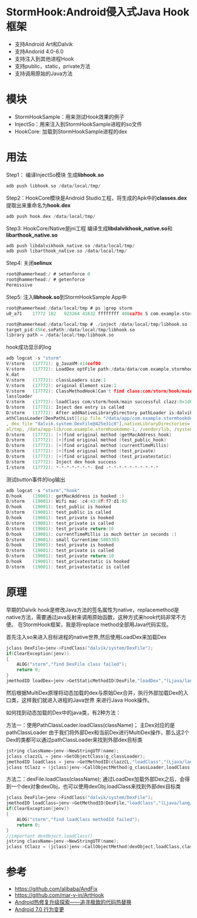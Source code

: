# StormHook:Android侵入式Java Hook框架
* 支持Android Art和Dalvik
* 支持Andorid 4.0-6.0
* 支持注入到其他进程Hook
* 支持public，static，private方法
* 支持调用原始的Java方法

# 模块
* StormHookSample：用来测试Hook效果的例子
* InjectSo：用来注入到StormHookSample进程的so文件
* HookCore: 加载到StormHookSample进程的dex

# 用法
Step1：
编译InjectSo模块 生成**libhook.so**
```C
adb push libhook.so /data/local/tmp/
```
Step2：HookCore模块是Android Studio工程，将生成的Apk中的**classes.dex**提取出来重命名为**hook.dex**
```C
adb push hook.dex /data/local/tmp/
```

Step3: 
HookCore/Native是jni工程 编译生成**libdalvikhook_native.so**和**libarthook_native.so**
```C
adb push libdalvikhook_native.so /data/local/tmp/
adb push libarthook_native.so /data/local/tmp/
```

Step4:
关闭**selinux**
```C
root@hammerhead:/ # setenforce 0
root@hammerhead:/ # getenforce
Permissive
```

Step5:
注入**libhook.so**到StormHookSample App中
```C
root@hammerhead:/data/local/tmp # ps |grep storm
u0_a71    17772 182   923264 41632 ffffffff 400ca73c S com.example.stormhookdemo

root@hammerhead:/data/local/tmp # ./inject /data/local/tmp/libhook.so 17772
target_pid:456c,soPath:/data/local/tmp/libhook.so
library path = /data/local/tmp/libhook.so
```




hook成功显示的log
```C
adb logcat -s "storm"
V/storm   (17772): g_JavaVM:414cef00
V/storm   (17772): LoadDex optFile path:/data/data/com.example.stormhookdemo/hoo
k.dat
V/storm   (17772): classLoaders size:1
V/storm   (17772): original Element size:1
V/storm   (17772): ClassMethodHook[Can't find class:com/storm/hook/main in bootc
lassloader
V/storm   (17772): loadClass com/storm/hook/main successful clazz:0x1d600059
D/storm   (17772): Inject dex entry is called
D/storm   (17772): After addNativeLibraryDirectory pathLoader is:dalvik.system.P
athClassLoader[DexPathList[[zip file "/data/app/com.example.stormhookdemo-1.apk"
, dex file "dalvik.system.DexFile@425e31c0"],nativeLibraryDirectories=[/data/loc
al/tmp, /data/app-lib/com.example.stormhookdemo-1, /vendor/lib, /system/lib]]]
D/storm   (17772): [+]find original method (getMacAddress_hook)
D/storm   (17772): [+]find original method (test_public_hook)
D/storm   (17772): [+]find original method (currentTimeMillis)
D/storm   (17772): [+]find original method (test_private)
D/storm   (17772): [+]find original method (test_privatestatic)
D/storm   (17772): Inject dex hook success
I/storm   (17772): *-*-*-*-*-*-*- End -*-*-*-*-*-*-*-*-*-*

```

测试button事件的log输出
```C
adb logcat -s "storm","hook"
D/hook    (19001): getMacAddress is hooked :)
D/storm   (19001): Wifi mac :c4:43:8f:f7:d1:03
D/hook    (19001): test_public is hooked
D/storm   (19001): test_public is called
D/hook    (19001): test_private is hooked
D/storm   (19001): test_private is called
D/storm   (19001): test_private return:10
D/hook    (19001): currentTimeMillis is much better in seconds :)
D/storm   (19001): small Currentime:5885303
D/hook    (19001): test_private is hooked
D/storm   (19001): test_private is called
D/storm   (19001): test_private return:10
D/hook    (19001): test_privatestatic is hooked
D/storm   (19001): test_privatestatic is called


```













# 原理

早期的Dalvik hook是修改Java方法的签名属性为native，replacemethod是native方法，需要通过java反射来调用原始函数，这种方式来hook代码非常不方便。
在StormHook框架，我是将replace method全部用Java代码实现。

首先注入so来进入目标进程的native世界,然后使用LoadDex来加载Dex
```C
jclass DexFile=jenv->FindClass("dalvik/system/DexFile");
if(ClearException(jenv))
{
	ALOG("storm","find DexFile class failed");
	return 0;
}
jmethodID loadDex=jenv->GetStaticMethodID(DexFile,"loadDex","(Ljava/lang/String;Ljava/lang/String;I)Ldalvik/system/DexFile;");
```
然后根据MultiDex原理将动态加载的dex与原始Dex合并，执行外部加载Dex的入口类，这样我们就进入进程的Java世界
来进行Java Hook操作。

如何找到动态加载的Dex中的java类，有2种方法：

方法一：使用PathClassLoader.loadClass(className)；
主Dex对应的是pathClassLoader
由于我们将外部Dex和当前Dex进行MultiDex操作，那么这2个Dex的类都可以通过pathClassLoader来找到外部dex目标类
```C
jstring className=jenv->NewStringUTF(name);
jclass clazzCL = jenv->GetObjectClass(g_classLoader);
jmethodID loadClass = jenv->GetMethodID(clazzCL,"loadClass","(Ljava/lang/String;)Ljava/lang/Class;");
jclass tClazz = (jclass)jenv->CallObjectMethod(g_classLoader,loadClass,className);
```

方法二：dexFile.loadClass(className);
通过LoadDex加载外部Dex之后，会得到一个dex对象dexObj，也可以使用dexObj.loadClass来找到外部dex目标类
```C
jclass DexFile=jenv->FindClass("dalvik/system/DexFile");
jmethodID loadClass=jenv->GetMethodID(DexFile,"loadClass","(Ljava/lang/String;Ljava/lang/ClassLoader;)Ljava/lang/Class;");
if(ClearException(jenv))
{
	ALOG("storm","find loadClass methodId failed");
	return 0;
}
//important dexObject.loadClass()
jstring className=jenv->NewStringUTF(name);
jclass tClazz = (jclass)jenv->CallObjectMethod(dexObject,loadClass,className,g_classLoader);
```




# 参考
* https://github.com/alibaba/AndFix
* https://github.com/mar-v-in/ArtHook
* [Android热修复升级探索——追寻极致的代码热替换](https://yq.aliyun.com/articles/74598)
* [Android 7.0 行为变更](https://developer.android.com/about/versions/nougat/android-7.0-changes.html?hl=zh-cn#ndk)
















